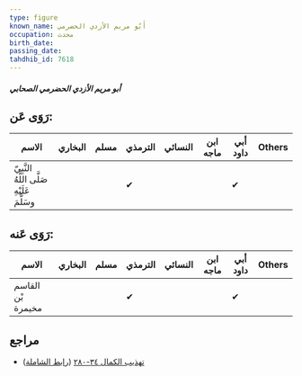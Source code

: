 ```yaml
---
type: figure
known_name: أَبُو مريم الأزدي الحضرمي
occupation: محدث
birth_date:
passing_date:
tahdhib_id: 7618
---
```

##### أبو مريم الأزدي الحضرمي الصحابي

## رَوَى عَن:
| الاسم                                      | البخاري | مسلم | الترمذي | النسائي | ابن ماجه | أبي داود | Others |
| ------------------------------------------ | ------- | ---- | ------- | ------- | -------- | -------- | ------ |
| النَّبِيّ صَلَّى اللَّهُ عَلَيْهِ وسَلَّمَ |         |      | ✔       |         |          | ✔        |        |
## رَوَى عَنه:
| الاسم             | البخاري | مسلم | الترمذي | النسائي | ابن ماجه | أبي داود | Others |
| ----------------- | ------- | ---- | ------- | ------- | -------- | -------- | ------ |
| القاسم بْن مخيمرة |         |      | ✔       |         |          | ✔        |        |
## مراجع
- [تهذيب الكمال ٣٤-٢٨٠](obsidian://open?vault=Tahdhib-al-Kamal&file=Figures/٧٦١٨-أبو%20مريم%20الأزدي%20الحضرمي%20الصحابي) ([رابط الشاملة](https://shamela.ws/book/3722/18397))